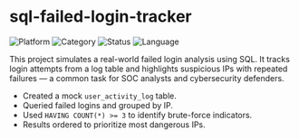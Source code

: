 ﻿# sql-failed-login-tracker

![Platform](https://img.shields.io/badge/Platform-SQL-lightgrey)
![Category](https://img.shields.io/badge/Category-Cybersecurity-blue)
![Status](https://img.shields.io/badge/Status-Complete-brightgreen)
![Language](https://img.shields.io/badge/Language-SQL-yellow)

This project simulates a real-world failed login analysis using SQL. It tracks login attempts from a log table and highlights suspicious IPs with repeated failures — a common task for SOC analysts and cybersecurity defenders.

- Created a mock `user_activity_log` table.
- Queried failed logins and grouped by IP.
- Used `HAVING COUNT(*) >= 3` to identify brute-force indicators.
- Results ordered to prioritize most dangerous IPs.
